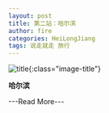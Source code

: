 ```yaml
---
layout: post
title: 第二站：哈尔滨
author: fire
categories: HeiLongJiang 
tags: 说走就走 旅行
---
```


![title](//image.sideproject.cn/title/title_125.jpg){:class="image-title"}

**哈尔滨**


---Read More---
